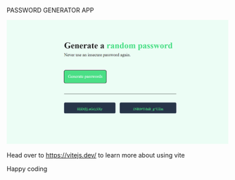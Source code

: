 

PASSWORD GENERATOR APP

![Alt text](<Screenshot 2024-01-08 115801.png>) 

Head over to https://vitejs.dev/ to learn more about using vite


Happy coding


